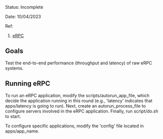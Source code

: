 Status: Incomplete

Date: 10/04/2023

Ref:
1. [eRPC](https://github.com/erpc-io/eRPC)

## Goals
Test the end-to-end performance (throughput and latency) of raw eRPC systems. 

## Running eRPC
To run an eRPC application, modify the scripts/autorun_app_file, which decide the application running in this round (e.g., 'latency' indicates that apps/latency is going to run). Next, create an autorun_process_file to configure servers involved in the eRPC application. Finally, run script/do.sh to start.

To configure specific applications, modify the 'config' file located in apps/app_name.